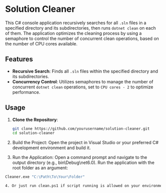 # Solution Cleaner

This C# console application recursively searches for all `.sln` files in a specified directory and its subdirectories, then runs `dotnet clean` on each of them. The application optimizes the cleaning process by using a semaphore to control the number of concurrent clean operations, based on the number of CPU cores available.

## Features

- **Recursive Search**: Finds all `.sln` files within the specified directory and its subdirectories.
- **Concurrency Control**: Utilizes semaphores to manage the number of concurrent `dotnet clean` operations, set to `CPU cores - 2` to optimize performance.

## Usage

1. **Clone the Repository**:
   ```sh
   git clone https://github.com/yourusername/solution-cleaner.git
   cd solution-cleaner
2. Build the Project:
Open the project in Visual Studio or your preferred C# development environment and build it.

3. Run the Application:
Open a command prompt and navigate to the output directory (e.g., bin\Debug\net6.0). Run the application with the root folder as an argument:

```sh
Cleaner.exe "C:\Path\To\Your\Folder"

4. Or just run clean.ps1 if script running is allowed on your environment